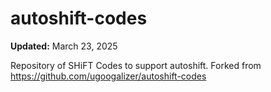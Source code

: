 # autoshift-codes

**Updated:** March 23, 2025

Repository of SHiFT Codes to support autoshift. Forked from https://github.com/ugoogalizer/autoshift-codes
